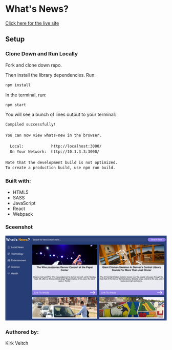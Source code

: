# What's News?

[Click here for the live site](https://kveitch.github.io/Whats-New/)

## Setup

### Clone Down and Run Locally

Fork and clone down repo.

Then install the library dependencies. Run:

```bash
npm install
```

In the terminal, run:

```bash
npm start
```

You will see a bunch of lines output to your terminal: 

```bash
Compiled successfully!

You can now view whats-new in the browser.

  Local:            http://localhost:3000/
  On Your Network:  http://10.1.3.3:3000/

Note that the development build is not optimized.
To create a production build, use npm run build.
```

### Built with:

* HTML5
* SASS
* JavaScript
* React
* Webpack


### Sceenshot

![what's new screenshot](./screenshots/whats-new.png)

### Authored by:  
Kirk Veitch
